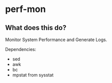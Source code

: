 # perf-mon
## What does this do?

Monitor System Performance and Generate Logs.

Dependencies:
- sed
- awk
- bc
- mpstat from sysstat
